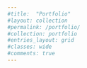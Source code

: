 ```yaml
---
#title:  "Portfolio"
#layout: collection
#permalink: /portfolio/
#collection: portfolio
#entries_layout: grid
#classes: wide
#comments: true
---
```

